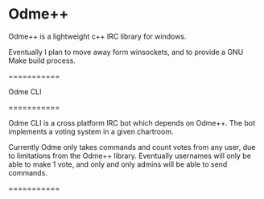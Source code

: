 Odme++
===========

Odme++ is a lightweight c++ IRC library for windows.

Eventually I plan to move away form winsockets, and to provide
a GNU Make build process.

===========

Odme CLI

===========

Odme CLI is a cross platform IRC bot which depends on Odme++.
The bot implements a voting system in a given chartroom.

Currently Odme only takes commands and count votes from any user,
due to limitations from the Odme++ library. Eventually usernames
will only be able to make 1 vote, and only and only admins will
be able to send commands.

===========